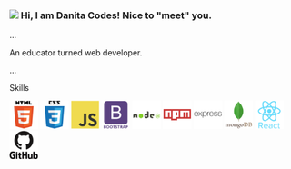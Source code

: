 ### <img src="https://raw.githubusercontent.com/MartinHeinz/MartinHeinz/master/wave.gif" width="30px"> Hi, I am Danita Codes! Nice to "meet" you.

...

An educator turned web developer.

...

Skills

<img src="https://github.com/devicons/devicon/blob/master/icons/html5/html5-original-wordmark.svg" alt="HTML5 logo" width="50" height="50"> <img src="https://github.com/devicons/devicon/blob/master/icons/css3/css3-original-wordmark.svg" alt="CSS logo" width="50" height="50"> <img src="https://github.com/devicons/devicon/blob/master/icons/javascript/javascript-original.svg" alt="JavaScript logo" width="50" height="50"> <img src="https://github.com/devicons/devicon/blob/master/icons/bootstrap/bootstrap-plain-wordmark.svg" alt="Bootstrap logo" width="50" height="50"> <img src="https://github.com/devicons/devicon/blob/master/icons/nodejs/nodejs-original-wordmark.svg" alt="Node.js logo" width="50" height="50"> <img src="https://github.com/devicons/devicon/blob/master/icons/npm/npm-original-wordmark.svg" alt="npm logo" width="50" height="50"> <img src="https://github.com/devicons/devicon/blob/master/icons/express/express-original-wordmark.svg" alt="Express logo" width="50" height="50"> <img src="https://github.com/devicons/devicon/blob/master/icons/mongodb/mongodb-original-wordmark.svg" alt="MongoDB logo" width="50" height="50"> <img src="https://github.com/devicons/devicon/blob/master/icons/react/react-original-wordmark.svg" alt="React.js logo" width="50" height="50"> <img src="https://github.com/devicons/devicon/blob/master/icons/github/github-original-wordmark.svg" alt="github logo" width="50" height="50">



<!--
**danitacodes/danitacodes** is a ✨ _special_ ✨ repository because its `README.md` (this file) appears on your GitHub profile.

Here are some ideas to get you started:

- 🔭 I’m currently working on ...
- 🌱 I’m currently learning ...
- 👯 I’m looking to collaborate on ...
- 🤔 I’m looking for help with ...
- 💬 Ask me about ...
- 📫 How to reach me: ...
- 😄 Pronouns: ...
- ⚡ Fun fact: ...
-->
